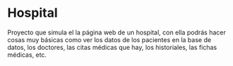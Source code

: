 # Hospital

Proyecto que simula el la página web de un hospital, con ella podrás hacer cosas muy básicas como ver los datos de los pacientes en la base de datos, los doctores, las citas médicas que hay, los historiales, las fichas médicas, etc.
 
